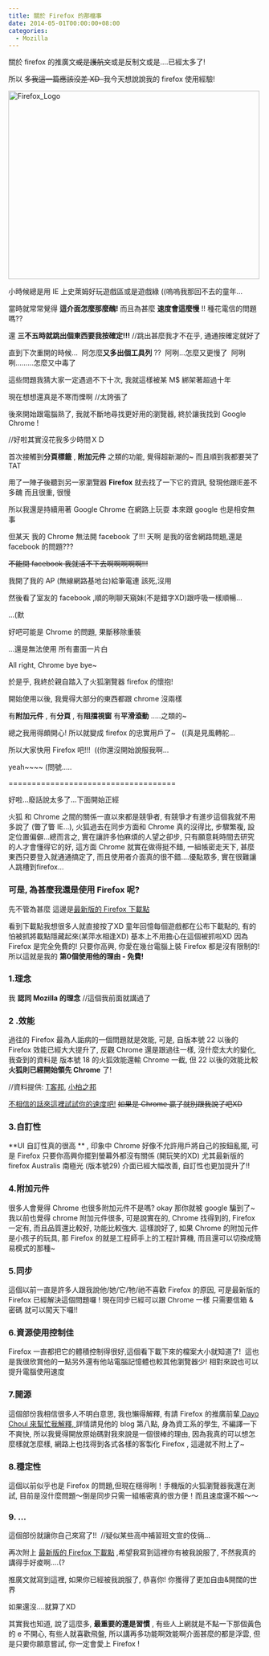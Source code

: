 ```yaml
---
title: 關於 Firefox 的那檔事
date: 2014-05-01T00:00:00+08:00
categories:
  - Mozilla
---
```


關於 firefox 的推廣文<del>或是護航文</del>或是反制文或是&#8230;.已經太多了!

所以 <del>多我這一篇應該沒差 XD  </del>我今天想說說我的 firefox 使用經驗!

<a title="Flickr 上 kevin_boy3110 的 Firefox_Logo" href="https://www.flickr.com/photos/71353772@N04/14074288762/"><img src="https://farm6.staticflickr.com/5273/14074288762_4b26900369.jpg" alt="Firefox_Logo" width="500" height="375" /></a>

小時候總是用 IE 上史萊姆好玩遊戲區或是遊戲綠 ((嗚嗚我那回不去的童年&#8230;

當時就常常覺得 **這介面怎麼那麼醜!** 而且為甚麼 **速度會這麼慢** !! 種花電信的問題嗎??

還 **三不五時就跳出個東西要我按確定!!!** //跳出甚麼我才不在乎, 通通按確定就好了

直到下次重開的時候&#8230;  阿怎麼**又多出個工具列** ??  阿咧&#8230;怎麼又更慢了  阿咧咧&#8230;&#8230;&#8230;怎麼又中毒了

這些問題我猜大家一定遇過不下十次, 我就這樣被某 M$ 綁架著超過十年

現在想想還真是不寒而慄啊 //太誇張了

後來開始跟電腦熟了, 我就不斷地尋找更好用的瀏覽器, 終於讓我找到 Google Chrome !

//好啦其實沒花我多少時間ＸＤ

首次接觸到**分頁標籤** , **附加元件** 之類的功能, 覺得超新潮的~ 而且順到我都要哭了 TAT

用了一陣子後聽到另一家瀏覽器 **Firefox** 就去找了一下它的資訊, 發現他跟IE差不多醜 而且很重, 很慢

所以我還是持續用著 Google Chrome 在網路上玩耍 本來跟 google 也是相安無事

但某天 我的 Chrome 無法開 facebook 了!!! 天啊 是我的宿舍網路問題,還是 facebook 的問題???

<del>不能開 facebook 我就活不下去啊啊啊啊啊!!!</del>

我開了我的 AP (無線網路基地台)給筆電連 該死,沒用

然後看了室友的 facebook ,順的咧聊天窺妹(不是錯字XD)跟呼吸一樣順暢&#8230;

...(默

好吧可能是 Chrome 的問題, 果斷移除重裝

...還是無法使用 所有畫面一片白

All right, Chrome bye bye~

於是乎, 我終於親自踏入了火狐瀏覽器 firefox 的懷抱!

開始使用以後, 我覺得大部分的東西都跟 chrome 沒兩樣

有**附加元件** , 有**分頁** , 有**阻擋視窗**  有**平滑滾動** &#8230;..之類的~

總之我用得頗開心! 所以就變成 firefox 的忠實用戶了~   ((真是見風轉舵&#8230;

所以大家快用 Firefox 吧!!!  ((你還沒開始說服我啊&#8230;

yeah~~~~ (問號&#8230;..

====================================

好啦&#8230;廢話說太多了&#8230;下面開始正經

火狐 和 Chrome 之間的關係一直以來都是競爭者, 有競爭才有進步這個我就不用多說了 (瞥了瞥 IE&#8230;), 火狐過去在同步方面和 Chrome 真的沒得比, 步驟繁複, 設定位置偏僻&#8230;總而言之, 實在讓許多怕麻煩的人望之卻步, 只有願意耗時間去研究的人才會懂得它的好, 這方面 Chrome 就實在做得挺不錯, 一組帳密走天下, 甚麼東西只要登入就通通搞定了, 而且使用者介面真的很不錯&#8230;.優點眾多, 實在很難讓人跳槽到firefox&#8230;

### **可是, 為甚麼我還是使用 Firefox 呢?**

先不管為甚麼 這邊是<a href="http://mozilla.com.tw/firefox/download/">最新版的 Firefox 下載點</a>

看到下載點我想很多人就直接按了XD 童年回憶每個遊戲都在公布下載點的, 有的怕被抓將載點隱藏起來(某萍水相逢XD) 基本上不用擔心在這個被抓啦XD 因為 Firefox 是完全免費的! 只要你高興, 你愛在幾台電腦上裝 Firefox 都是沒有限制的! 所以這就是我的 **第0個使用他的理由 - 免費!**

### **1.理念**

我 **認同 Mozilla 的理念**  //這個我前面就講過了

### **2 .效能**

過往的 Firefox 最為人詬病的一個問題就是效能, 可是, 自版本號 22 以後的 Firefox 效能已經大大提升了, 反觀 Chrome 還是跟過往一樣, 沒什麼太大的變化, 我查到的資料是 版本號 18 的火狐效能還輸 Chrome 一截, 但 22 以後的效能比較 **火狐則已經開始領先 Chrome**  了!

//資料提供: <a href="http://www.techbang.com/posts/13899-browser-wars-beat-chrome-firefox-22-27">T客邦</a>, <a href="http://chenbolin84.pixnet.net/blog/post/48457638-2013%E5%B9%B4%E7%80%8F%E8%A6%BD%E5%99%A8%E6%AF%94%E8%BC%83%E4%B9%8B%E6%95%88%E8%83%BD%E8%A9%95%E6%B8%AC">小柏之邦</a>

<a href="http://mozilla.com.tw/firefox/speed/">不相信的話來這裡試試你的速度吧!</a> <del>如果是 Chrome 贏了就別跟我說了吧XD</del>

### **3.自訂性**

**UI 自訂性真的很高 ** , 印象中 Chrome 好像不允許用戶將自己的按鈕亂擺, 可是 Firefox 只要你高興你擺到螢幕外都沒有關係 (開玩笑的XD) 尤其最新版的 firefox <span class="st">Australis</span> 南極光 (版本號29) 介面已經大幅改善, 自訂性也更加提升了!!

### **4.附加元件**

很多人會覺得 Chrome 也很多附加元件不是嗎? okay 那你就被 google 騙到了~ 我以前也覺得 chrome 附加元件很多, 可是說實在的, Chrome 找得到的, Firefox一定有, 而且品質還比較好, 功能比較強大. 這樣說好了, 如果 Chrome 的附加元件是小孩子的玩具, 那 Firefox 的就是工程師手上的工程計算機, 而且還可以切換成簡易模式的那種~

### **5.同步**

這個以前一直是許多人跟我說他/她/它/牠/祂不喜歡 Firefox 的原因, 可是最新版的 Firefox 已經解決這個問題囉 ! 現在同步已經可以跟 Chrome 一樣 只需要信箱 & 密碼 就可以闖天下囉!!

### **6.資源使用控制佳**

Firefox 一直都把它的體積控制得很好,這個看下載下來的檔案大小就知道了!  這也是我很欣賞他的一點另外還有他站電腦記憶體也較其他瀏覽器少! 相對來說也可以提升電腦使用速度

### **7.開源**

這個部份我相信很多人不明白意思, 我也懶得解釋, 有請 Firefox 的推廣前輩<a href="http://fbpboy.blogspot.tw/2013/12/9-things-firefox-better-than-chrome.html#more"> ‎<span class="fwb">Dayo Choul 來幫忙我解釋</span>, </a>詳情請見他的 blog 第八點, 身為資工系的學生, 不編譯一下不爽快, 所以我覺得開放原始碼對我來說是一個很棒的理由, 因為我真的可以想怎麼樣就怎麼樣, 網路上也找得到各式各樣的客製化 Firefox , 這邊就不附上了~

### **8.穩定性**

這個以前似乎也是 Firefox 的問題,但現在穩得咧！手機版的火狐瀏覽器我還在測試, 目前是沒什麼問題～倒是同步只需一組帳密真的很方便！而且速度還不賴～～

### **9. &#8230;**

這個部份就讓你自己來寫了!!  //疑似某些高中補習班文宣的伎倆&#8230;

再次附上 <a href="http://mozilla.com.tw/firefox/download/">最新版的 Firefox 下載點</a> ,希望我寫到這裡你有被我說服了, 不然我真的講得手好痠啊&#8230;.(?

推廣文就寫到這裡, 如果你已經被我說服了, 恭喜你! 你獲得了更加自由&開闊的世界

如果還沒&#8230;.就算了XD

其實我也知道, 說了這麼多, **最重要的還是習慣** , 有些人上網就是不點一下那個黃色的 e 不開心, 有些人就喜歡飛盤, 所以講再多功能啊效能啊介面甚麼的都是浮雲, 但是只要你願意嘗試, 你一定會愛上 Firefox !
